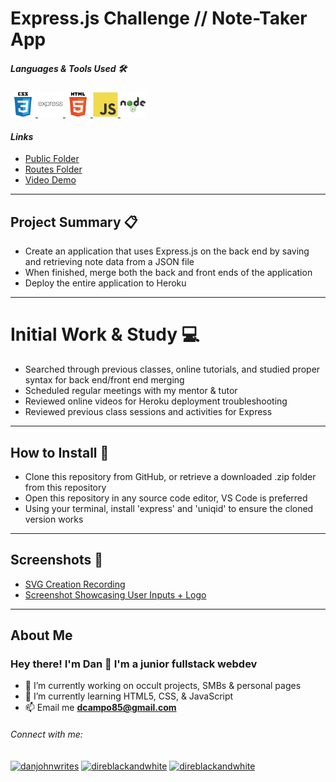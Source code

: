 # Express.js Challenge // Note-Taker App

##### _Languages & Tools Used_ 🛠
<p align="left"> <a href="https://www.w3schools.com/css/" target="_blank" rel="noreferrer"> <img src="https://raw.githubusercontent.com/devicons/devicon/master/icons/css3/css3-original-wordmark.svg" alt="css3" width="40" height="40"/> </a> <a href="https://expressjs.com" target="_blank" rel="noreferrer"> <img src="https://raw.githubusercontent.com/devicons/devicon/master/icons/express/express-original-wordmark.svg" alt="express" width="40" height="40"/> </a> <a href="https://www.w3.org/html/" target="_blank" rel="noreferrer"> <img src="https://raw.githubusercontent.com/devicons/devicon/master/icons/html5/html5-original-wordmark.svg" alt="html5" width="40" height="40"/> </a> <a href="https://developer.mozilla.org/en-US/docs/Web/JavaScript" target="_blank" rel="noreferrer"> <img src="https://raw.githubusercontent.com/devicons/devicon/master/icons/javascript/javascript-original.svg" alt="javascript" width="40" height="40"/> </a> <a href="https://nodejs.org" target="_blank" rel="noreferrer"> <img src="https://raw.githubusercontent.com/devicons/devicon/master/icons/nodejs/nodejs-original-wordmark.svg" alt="nodejs" width="40" height="40"/> </a> </p>

#### _Links_
* <a href="https://github.com/F3N215/OOP-SVG-Maker/blob/main/index.js">Public Folder</a>
* <a href="https://github.com/F3N215/Express-Note-Taking-App/tree/main/routes">Routes Folder</a>
* <a href="https://streamable.com/boe3an">Video Demo</a>

-----
## Project Summary 📋
* Create an application that uses Express.js on the back end by saving and retrieving note data from a JSON file
* When finished, merge both the back and front ends of the application
* Deploy the entire application to Heroku

-----
# Initial Work & Study 💻  
* Searched through previous classes, online tutorials, and studied proper syntax for back end/front end merging
* Scheduled regular meetings with my mentor & tutor
* Reviewed online videos for Heroku deployment troubleshooting
* Reviewed previous class sessions and activities for Express

-----
## How to Install 📝  
* Clone this repository from GitHub, or retrieve a downloaded .zip folder from this repository
* Open this repository in any source code editor, VS Code is preferred
* Using your terminal, install 'express' and 'uniqid' to ensure the cloned version works

-----
## Screenshots 📸
* <a href="https://streamable.com/m4kbjk">SVG Creation Recording</a>
* <a href="https://github.com/F3N215/OOP-SVG-Maker/blob/main/Images/Screenshot-1.png">Screenshot Showcasing User Inputs + Logo</a>

-----
## About Me
<h3 align="left">Hey there! I'm Dan 👋 I'm a junior fullstack webdev</h3>

* 🔭 I’m currently working on occult projects, SMBs & personal pages
* 🌱 I’m currently learning HTML5, CSS, & JavaScript
* 📫 Email me **dcampo85@gmail.com**

<h6 align="left">Connect with me:</h6>
<p align="left">
<a href="https://twitter.com/danjohnwrites" target="blank"><img align="center" src="https://raw.githubusercontent.com/rahuldkjain/github-profile-readme-generator/master/src/images/icons/Social/twitter.svg" alt="danjohnwrites" height="30" width="40" /></a>
<a href="https://instagram.com/direblackandwhite" target="blank"><img align="center" src="https://raw.githubusercontent.com/rahuldkjain/github-profile-readme-generator/master/src/images/icons/Social/instagram.svg" alt="direblackandwhite" height="30" width="40" /></a>
<a href="https://instagram.com/direpike" target="blank"><img align="center" src="https://raw.githubusercontent.com/rahuldkjain/github-profile-readme-generator/master/src/images/icons/Social/instagram.svg" alt="direblackandwhite" height="30" width="40" /></a>
</p>

